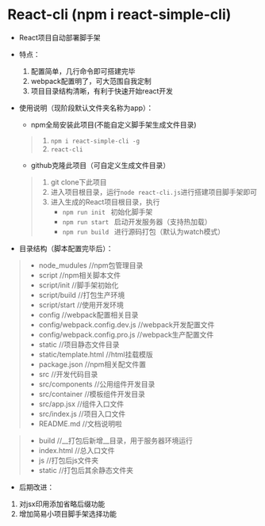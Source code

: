 # React-cli (npm i react-simple-cli)
+ React项目自动部署脚手架


+ 特点：
    1. 配置简单，几行命令即可搭建完毕
    2. webpack配置明了，可大范围自我定制
    3. 项目目录结构清晰，有利于快速开始react开发


+ 使用说明（现阶段默认文件夹名称为app）：
    + npm全局安装此项目(不能自定义脚手架生成文件目录)
    >    1. `npm i react-simple-cli -g`
    >    2. `react-cli`

    + github克隆此项目（可自定义生成文件目录）
    >    1. git clone下此项目
    >    2. 进入项目根目录，运行`node react-cli.js`进行搭建项目脚手架即可
    >    3. 进入生成的React项目根目录，执行
    >        + `npm run init `   初始化脚手架
    >        + `npm run start `  启动开发服务器（支持热加载）
    >        + `npm run build `  进行源码打包（默认为watch模式）

+ 目录结构（脚本配置完毕后）：
> + node_mudules          //npm包管理目录
> + script                //npm相关脚本文件
> + script/init           //脚手架初始化
> + script/build          //打包生产环境
> + script/start          //使用开发环境
> + config                //webpack配置相关目录
> + config/webpack.config.dev.js      //webpack开发配置文件
> + config/webpack.config.pro.js      //webpack生产配置文件
> + static                //项目静态文件目录
> + static/template.html  //html挂载模版
> + package.json          //npm相关配文件置
> + src                   //开发代码目录
> + src/components        //公用组件开发目录
> + src/container         //模板组件开发目录
> + src/app.jsx           //组件入口文件
> + src/index.js          //项目入口文件
> + README.md             //文档说明啦

> + build                 //__打包后新增__目录，用于服务器环境运行
> + index.html            //总入口文件
> + js             //打包后js文件夹
> + static          //打包后其余静态文件夹


+ 后期改进：
1. 对jsx印用添加省略后缀功能
2. 增加简易小项目脚手架选择功能
